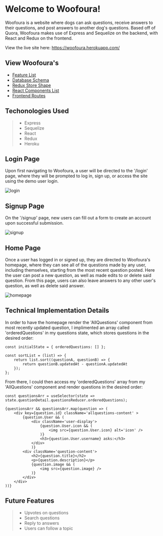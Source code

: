 # Welcome to Woofoura!

Woofoura is a website where dogs can ask questions, receive answers to their questions, and post answers to another dog's questions. Based off of Quora, Woofoura makes use of Express and Sequelize on the backend, with React and Redux on the frontend.

View the live site here: https://woofoura.herokuapp.com/

## View Woofoura's
* [Feature List](https://github.com/anailopez/Woofoura/wiki/Feature-List)
* [Database Schema](https://github.com/anailopez/Woofoura/wiki/Database-Schema)
* [Redux Store Shape](https://github.com/anailopez/Woofoura/wiki/Store-Shape)
* [React Components List](https://github.com/anailopez/Woofoura/wiki/React-Components-List)
* [Frontend Routes](https://github.com/anailopez/Woofoura/wiki/Frontend-Routes)


## Techonologies Used
> * Express
> * Sequelize
> * React
> * Redux
> * Heroku


## Login Page
Upon first navigating to Woofoura, a user will be directed to the '/login' page, where they will be prompted to log in, sign up, or access the site using the demo user login.

![login](https://user-images.githubusercontent.com/96565654/176940004-d88c52b7-6963-426d-8345-b046cc0dc2f3.png)


## Signup Page
On the '/signup' page, new users can fill out a form to create an account upon successful submission.

![signup](https://user-images.githubusercontent.com/96565654/176947205-012a4dc3-466a-40ce-9b18-053c17ece256.png)


## Home Page
Once a user has logged in or signed up, they are directed to Woofoura's homepage, where they can see all of the questions made by any user, including themselves, starting from the most recent question posted. Here the user can post a new question, as well as made edits to or delete said question. From this page, users can also leave answers to any other user's question, as well as delete said answer.

![homepage](https://user-images.githubusercontent.com/96565654/176940345-645db636-c3e6-46a5-8c74-df390caf1dbb.png)


## Technical Implementation Details
In order to have the homepage render the 'AllQuestions' component from most recently updated question, I implimented an array called 'orderedQuestions' in my questions state, which stores questions in the desired order:  
```
const initialState = { orderedQuestions: [] };

const sortList = (list) => {
    return list.sort((questionA, questionB) => {
        return questionB.updatedAt - questionA.updatedAt
    });
};
```
From there, I could then access my 'orderedQuestions' array from my 'AllQuestions' component and render questions in the desired order:
```
const questionsArr = useSelector(state => state.questionDetail.questionsReducer.orderedQuestions);

{questionsArr && questionsArr.map(question => (
    <div key={question.id} className='allquestions-content' >
        {question.User && (
            <div className='user-display'>
                {question.User.icon && (
                    <img src={question.User.icon} alt='icon' />
                )}
                <h3>{question.User.username} asks:</h3>
            </div>
            )}
        <div className='question-content'>
            <h2>{question.title}</h2>
            <p>{question.description}</p>
            {question.image && (
                <img src={question.image} />
            )}
        </div>
    </div>
))}
```

## Future Features
> * Upvotes on questions
> * Search questions
> * Reply to answers
> * Users can follow a topic 

